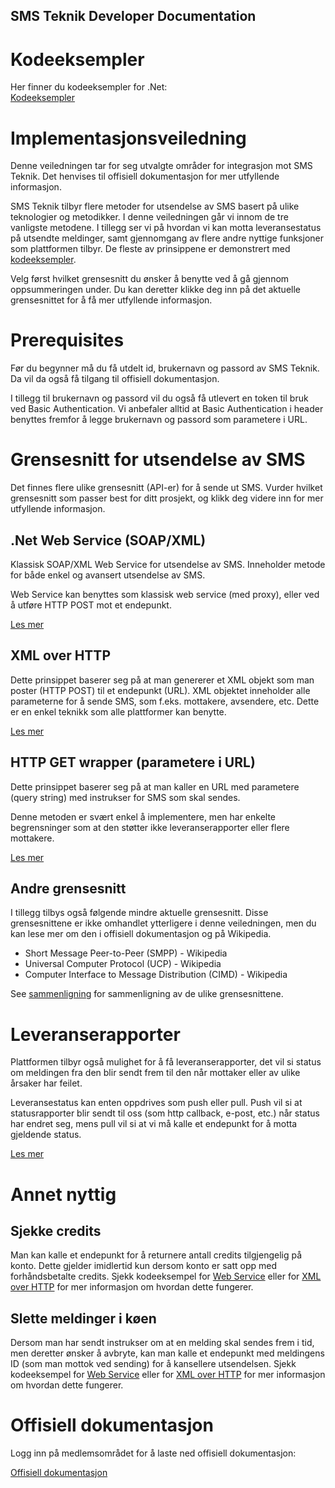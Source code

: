 ## SMS Teknik Developer Documentation


# Kodeeksempler

Her finner du kodeeksempler for .Net:  
[Kodeeksempler](CodeExamples.html)

# Implementasjonsveiledning

Denne veiledningen tar for seg utvalgte områder for integrasjon mot SMS Teknik. Det henvises til offisiell dokumentasjon
for mer utfyllende informasjon.

SMS Teknik tilbyr flere metoder for utsendelse av SMS basert på ulike teknologier og metodikker. I denne veiledningen
går vi innom de tre vanligste metodene. I tillegg ser vi på hvordan vi kan motta leveransestatus på utsendte meldinger,
samt gjennomgang av flere andre nyttige funksjoner som plattformen tilbyr. De fleste av prinsippene er demonstrert med
[kodeeksempler](CodeExamples.html).

Velg først hvilket grensesnitt du ønsker å benytte ved å gå gjennom oppsummeringen under. Du kan deretter klikke deg inn
på det aktuelle grensesnittet for å få mer utfyllende informasjon.

# Prerequisites

Før du begynner må du få utdelt id, brukernavn og passord av SMS Teknik. Da vil da også få tilgang til offisiell
dokumentasjon.

I tillegg til brukernavn og passord vil du også få utlevert en token til bruk ved Basic Authentication. Vi anbefaler
alltid at Basic Authentication i header benyttes fremfor å legge brukernavn og passord som parametere i URL.

# Grensesnitt for utsendelse av SMS

Det finnes flere ulike grensesnitt (API-er) for å sende ut SMS. Vurder hvilket grensesnitt som passer best for ditt
prosjekt, og klikk deg videre inn for mer utfyllende informasjon.

## .Net Web Service (SOAP/XML)

Klassisk SOAP/XML Web Service for utsendelse av SMS. Inneholder metode for både enkel og avansert utsendelse av SMS.

Web Service kan benyttes som klassisk web service (med proxy), eller ved å utføre HTTP POST mot et endepunkt.

[Les mer](Guide-WS.html)

## XML over HTTP

Dette prinsippet baserer seg på at man genererer et XML objekt som man poster (HTTP POST) til et endepunkt (URL). XML
objektet inneholder alle parameterne for å sende SMS, som f.eks. mottakere, avsendere, etc. Dette er en enkel teknikk
som alle plattformer kan benytte.

[Les mer](Guide-XmlHttp.html)

## HTTP GET wrapper (parametere i URL)

Dette prinsippet baserer seg på at man kaller en URL med parametere (query string) med instrukser for SMS som skal
sendes.

Denne metoden er svært enkel å implementere, men har enkelte begrensninger som at den støtter ikke leveranserapporter
eller flere mottakere.

[Les mer](Guide-HttpGetWrapper.html)

## Andre grensesnitt

I tillegg tilbys også følgende mindre aktuelle grensesnitt. Disse grensesnittene er ikke omhandlet ytterligere i denne
veiledningen, men du kan lese mer om den i offisiell dokumentasjon og på Wikipedia.

- Short Message Peer-to-Peer (SMPP) - Wikipedia
- Universal Computer Protocol (UCP) - Wikipedia
- Computer Interface to Message Distribution (CIMD) - Wikipedia

See [sammenligning](comparison.html) for sammenligning av de ulike grensesnittene.

# Leveranserapporter

Plattformen tilbyr også mulighet for å få leveranserapporter, det vil si status om meldingen fra den blir sendt frem til
den når mottaker eller av ulike årsaker har feilet.

Leveransestatus kan enten oppdrives som push eller pull. Push vil si at statusrapporter blir sendt til oss (som http
callback, e-post, etc.) når status har endret seg, mens pull vil si at vi må kalle et endepunkt for å motta gjeldende
status.

[Les mer](Guide-DeliveryReports.html)

# Annet nyttig

## Sjekke credits

Man kan kalle et endepunkt for å returnere antall credits tilgjengelig på konto. Dette gjelder imidlertid kun dersom
konto er satt opp med forhåndsbetalte credits. 
Sjekk kodeeksempel for [Web Service](Guide-WS.html) eller for [XML over HTTP](Guide-XmlHttp.html) 
for mer informasjon om hvordan dette fungerer.

## Slette meldinger i køen

Dersom man har sendt instrukser om at en melding skal sendes frem i tid, men deretter ønsker å avbryte, kan man kalle et
endepunkt med meldingens ID (som man mottok ved sending) for å kansellere utsendelsen.
Sjekk kodeeksempel for [Web Service](Guide-WS.html) eller for [XML over HTTP](Guide-XmlHttp.html)
for mer informasjon om hvordan dette fungerer.

# Offisiell dokumentasjon

Logg inn på medlemsområdet for å laste ned offisiell dokumentasjon:

[Offisiell dokumentasjon](https://www.smsteknik.se/member/login/)